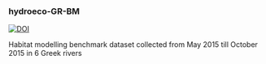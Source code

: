 ### hydroeco-GR-BM

[![DOI](https://zenodo.org/badge/87625028.svg)](https://zenodo.org/badge/latestdoi/87625028)

Habitat modelling benchmark dataset collected from May 2015 till October 2015 in 6 Greek rivers
